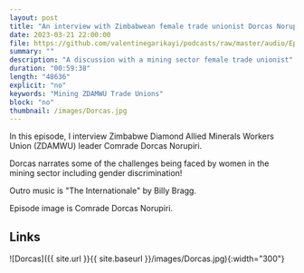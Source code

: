 ```yaml
---
layout: post
title: "An interview with Zimbabwean female trade unionist Dorcas Norupiri"
date: 2023-03-21 22:00:00
file: https://github.com/valentinegarikayi/podcasts/raw/master/audio/Ep_06_2023_Dorcas Norupiri.mp3
summary: ""
description: "A discussion with a mining sector female trade unionist"
duration: "00:59:38"
length: "48636"
explicit: "no"
keywords: "Mining ZDAMWU Trade Unions"
block: "no"
thumbnail: /images/Dorcas.jpg
---
```


In this episode, I interview Zimbabwe Diamond Allied Minerals Workers Union (ZDAMWU) leader Comrade Dorcas Norupiri.

Dorcas narrates some of the challenges being faced by women in the mining sector including gender discrimination!

Outro music is "The Internationale" by Billy Bragg.

Episode image is Comrade Dorcas Norupiri.
<!--more-->

## Links

![Dorcas]({{ site.url }}{{ site.baseurl }}/images/Dorcas.jpg){:width="300"}

<!-- Google tag (gtag.js) -->
<script async src="https://www.googletagmanager.com/gtag/js?id=G-02DTBF3N7T"></script>
<script>
  window.dataLayer = window.dataLayer || [];
  function gtag(){dataLayer.push(arguments);}
  gtag('js', new Date());

  gtag('config', 'G-02DTBF3N7T');
</script>
